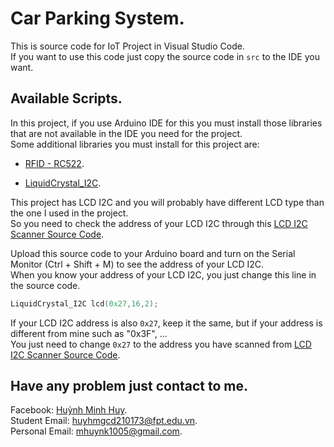 # Car Parking System.
This is source code for IoT Project in Visual Studio Code.\
If you want to use this code just copy the source code in `src` to the IDE you want.
## Available Scripts.
In this project, if you use Arduino IDE for this you must install those libraries that are not available in the IDE you need for the project.\
Some additional libraries you must install for this project are:
- [RFID - RC522](https://codeload.github.com/miguelbalboa/rfid/zip/refs/heads/master).
* [LiquidCrystal_I2C](https://doc-80-7g-drive-data-export.googleusercontent.com/download/pq7bjic1mp1trfhsr7iv03j5fak19v58/me18qcme6uphfcdl6qk2oc2769c5ih30/1671259500000/e9d3db57-6c0d-49eb-85be-084c7fefb490/109330935972450210669/ADt3v-Mu2uTemKuwP29ONgV0VfsnPfhx9VsdY1yyYf_oY3TJySYnzXL3BZhpwG-AJDI5WhMvAIpo1rIZpO_7tAnt3pF73Kh7EQObojn-L5MQTQk7OxOYcQF1ScBV1i7rBms7fHYD3u5vR6IVRVrcCyQvhQBbClV3JQJR31oLVzzcTa-YOZqMSsx0PCUYmrxKYIYEFZwS4wGktBwDRVxT0Gno8jwuEAloFWg2KEBeTq1bP6rXWBBJboBfHBIJ4uR_EeRqiyZRlH_o1tF3WZiSU_134QbG3PEJKo-us6AdYcf2aWBJm62QwEU3dzi66edwOscP_15p8hFX?authuser=0&nonce=hnqrtq6q2eg7g&user=109330935972450210669&hash=4vcmlq0qq3pmfbq1jd9avn3f70qemudo).

This project has LCD I2C and you will probably have different LCD type than the one I used in the project.\
So you need to check the address of your LCD I2C through this [LCD I2C Scanner Source Code](https://download-files.wixmp.com/archives/c901e7_7d5bfbbe9d1d43858662ab7bbb46b56e.zip?token=eyJhbGciOiJIUzI1NiIsInR5cCI6IkpXVCJ9.eyJpc3MiOiJ1cm46YXBwOmU2NjYzMGU3MTRmMDQ5MGFhZWExZjE0OWIzYjY5ZTMyIiwic3ViIjoidXJuOmFwcDplNjY2MzBlNzE0ZjA0OTBhYWVhMWYxNDliM2I2OWUzMiIsImF1ZCI6WyJ1cm46c2VydmljZTpmaWxlLmRvd25sb2FkIl0sImlhdCI6MTY3MTE4MTczMiwiZXhwIjoxNjcxMjE3NzQyLCJqdGkiOiI1OGU3NmQ3YzY0MWUiLCJvYmoiOltbeyJwYXRoIjoiL2FyY2hpdmVzL2M5MDFlN183ZDViZmJiZTlkMWQ0Mzg1ODY2MmFiN2JiYjQ2YjU2ZS56aXAifV1dLCJhdHRhY2htZW50Ijp7ImZpbGVuYW1lIjoiTENEMTZ4Ml9JMkNfU2Nhbm5lci56aXAifX0.6Oli_jcW0DOiM9VcffCIpS1BTMH0TZzZx79b0y6MooY).

Upload this source code to your Arduino board and turn on the Serial Monitor (Ctrl + Shift + M) to see the address of your LCD I2C.\
When you know your address of your LCD I2C, you just change this line in the source code.
```C
LiquidCrystal_I2C lcd(0x27,16,2); 
```
If your LCD I2C address is also `0x27`, keep it the same, but if your address is different from mine such as "0x3F", ... \
You just need to change `0x27` to the address you have scanned from [LCD I2C Scanner Source Code](https://download-files.wixmp.com/archives/c901e7_7d5bfbbe9d1d43858662ab7bbb46b56e.zip?token=eyJhbGciOiJIUzI1NiIsInR5cCI6IkpXVCJ9.eyJpc3MiOiJ1cm46YXBwOmU2NjYzMGU3MTRmMDQ5MGFhZWExZjE0OWIzYjY5ZTMyIiwic3ViIjoidXJuOmFwcDplNjY2MzBlNzE0ZjA0OTBhYWVhMWYxNDliM2I2OWUzMiIsImF1ZCI6WyJ1cm46c2VydmljZTpmaWxlLmRvd25sb2FkIl0sImlhdCI6MTY3MTE4MTczMiwiZXhwIjoxNjcxMjE3NzQyLCJqdGkiOiI1OGU3NmQ3YzY0MWUiLCJvYmoiOltbeyJwYXRoIjoiL2FyY2hpdmVzL2M5MDFlN183ZDViZmJiZTlkMWQ0Mzg1ODY2MmFiN2JiYjQ2YjU2ZS56aXAifV1dLCJhdHRhY2htZW50Ijp7ImZpbGVuYW1lIjoiTENEMTZ4Ml9JMkNfU2Nhbm5lci56aXAifX0.6Oli_jcW0DOiM9VcffCIpS1BTMH0TZzZx79b0y6MooY).

## Have any problem just contact to me.
Facebook: [Huỳnh Minh Huy](https://www.facebook.com/minhhuy.huynh.5076). \
Student Email: huyhmgcd210173@fpt.edu.vn. \
Personal Email: mhuynk1005@gmail.com.
